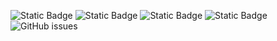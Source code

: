 ![Static Badge](https://img.shields.io/badge/blacklists-60-000000) ![Static Badge](https://img.shields.io/badge/blacklisted-3117960-cc0000) ![Static Badge](https://img.shields.io/badge/whitelisted-2244-00CC00) ![Static Badge](https://img.shields.io/badge/streaming_blacklist-28107-000000) ![GitHub issues](https://img.shields.io/github/issues/fabriziosalmi/blacklists)
